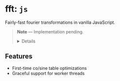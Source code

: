 # fft: `js`

Fairly-fast fourier transformations in vanilla JavaScript.

> **Note** — Implementation pending.
>
> <details>
>
> This code was authored by simplifying the [TypeScript](../fft.ts/README.md)
>
> </details>

## Features

- First-time co/sine table optimizations
- Graceful support for worker threads
